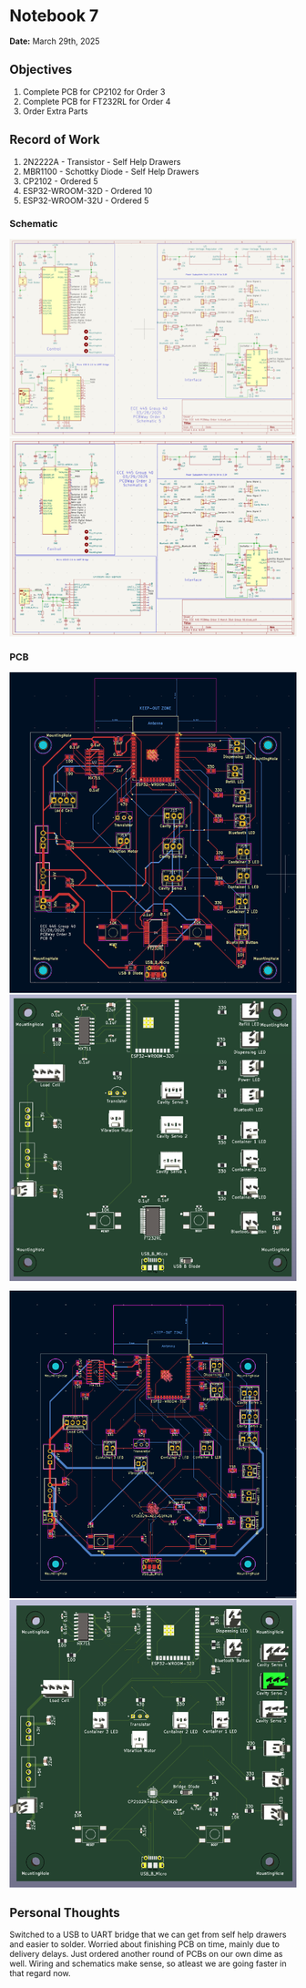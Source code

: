 # Notebook 7

**Date:** March 29th, 2025

## Objectives
1. Complete PCB for CP2102 for Order 3
2. Complete PCB for FT232RL for Order 4
3. Order Extra Parts

## Record of Work
1. 2N2222A - Transistor - Self Help Drawers
2. MBR1100 - Schottky Diode - Self Help Drawers
3. CP2102 - Ordered 5
4. ESP32-WROOM-32D - Ordered 10
5. ESP32-WROOM-32U - Ordered 5

### Schematic
![Schematic View 1](Notebook7_image1.png)
![Schematic View 2](Notebook7_image2.png)

### PCB
![PCB1 View](Notebook7_image3.png)
![PCB1 3D Design](Notebook7_image5.png)

![PCB2 View](Notebook7_image4.png)
![PCB2 3D Design](Notebook7_image6.png)


## Personal Thoughts
Switched to a USB to UART bridge that we can get from self help drawers and easier to solder. Worried about finishing PCB on time, mainly due to delivery delays. Just ordered another round of PCBs on our own dime as well. Wiring and schematics make sense, so atleast we are going faster in that regard now.